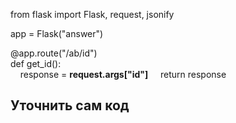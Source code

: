 from flask import Flask, request, jsonify  

app = Flask("answer")  

@app.route("/ab/id")  
def get_id():  
&nbsp;&nbsp;&nbsp;&nbsp;response = **request.args["id"]**
&nbsp;&nbsp;&nbsp;&nbsp;return response  

## Уточнить сам код 